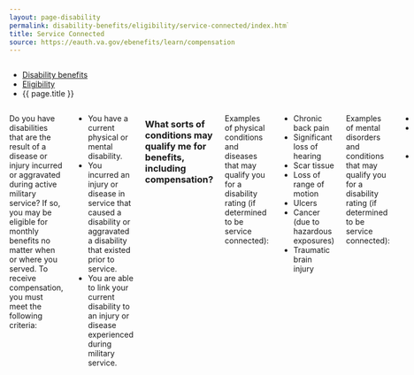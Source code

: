 ```yaml
---
layout: page-disability
permalink: disability-benefits/eligibility/service-connected/index.html
title: Service Connected
source: https://eauth.va.gov/ebenefits/learn/compensation
---
```


<div class="splash" markdown="0">
<div class="row" markdown="0">
<div class="small-12 columns" markdown="0">

<ul class="breadcrumbs" role="menubar" aria-label="Primary">
<li class="parent"><a href="{{ site.url }}/disability-benefits/">Disability benefits</a></li>
<li class="parent"><a href="{{ site.url }}/disability-benefits/eligibility">Eligibility</a></li>
<li class="active">{{ page.title }}</li>
</ul>

</div>
</div>
</div>

<div class="main" role="main" markdown="0">
<div class="section one" markdown="0">
<div class="primary" markdown="0">
<div class="row" markdown="0">
<div class="small-12 columns" markdown="1">

Do you have disabilities that are the result of a disease or injury incurred or aggravated during active military service? If so, you may be eligible for monthly benefits no matter when or where you served. To receive compensation, you must meet the following criteria:

- You have a current physical or mental disability.
- You incurred an injury or disease in service that caused a disability or aggravated a disability that existed prior to service.
- You are able to link your current disability to an injury or disease experienced during military service.

### What sorts of conditions may qualify me for benefits, including compensation?

Examples of physical conditions and diseases that may qualify you for a disability rating (if determined to be service connected):

- Chronic back pain
- Significant loss of hearing
- Scar tissue
- Loss of range of motion
- Ulcers
- Cancer (due to hazardous exposures)
- Traumatic brain injury

Examples of mental disorders and conditions that may qualify you for a disability rating (if determined to be service connected):

- PTSD
- Major depressive disorder
- Anxiety disorder

[Access the complete schedule of disabilities here](http://www.benefits.va.gov/warms/bookc.asp).

</div>
</div>
</div>

</div>
